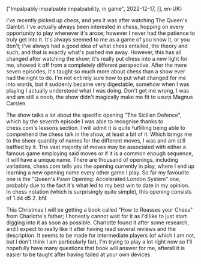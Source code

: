 ("Impalpably impalpable impalpability, in game", 2022-12-17, [], en-UK)

<span class="lettrine">I</span>'ve recently picked up chess, and yes it was after watching The Queen's Gambit. I've actually always been interested in chess, hopping on every opportunity to play whenever it's arose; however I never had the patience to truly get into it. It's always seemed to me as a game of you know it, or you don't; I've always had a good idea of what chess entailed, the theory and such, and that is exactly what's pushed me away. However, this has all changed after watching the show; it's really put chess into a new light for me, showed it off from a completely different perspective. After the mere seven episodes, it's taught so much more about chess than a show ever had the right to do. I'm not entirely sure how to put what changed for me into words, but it suddenly became very digestable, somehow when I was playing I actually understood what I was doing. Don't get me wrong, I was and am still a noob, the show didn't magically make me fit to usurp Magnus Carslen.

The show talks a lot about the specific opening "The Sicilian Defence", which by the seventh episode I was able to recognise thanks to chess.com's lessons section. I will admit it is quite fulfilling being able to comprehend the chess talk in the show, at least a bit of it. Which brings me to the sheer quantity of names for the different moves, I was and am still baffled by it. The vast majority of moves may be associated with either a famous game employing said moves or if it is a common enough sequence, it will have a unique name. There are thousand of openings, including variations, chess.com tells you the opening currently in play, where I end up learning a new opening name every other game I play. So far my favourite one is the "Queen's Pawn Opening: Accelerated London System" one, probably due to the fact it's what led to my best win to date in my opinion. In chess notation (which is surprisingly quite simple), this opening consists of 1.d4 d5 2. bf4

This Christmas I will be getting a book called "How to Reasses your Chess" from Charlotte's father; I honestly cannot wait for it as I'd like to just start digging into it as soon as possible. Charlotte found it after some research, and I expect to really like it after having read several reviews and the description. It seems to be made for intermediate players (of which I am not, but I don't think I am particularly far), I'm trying to play a lot right now so I'll hopefully have many questions that book will answer for me, afterall it is easier to be taught after having failed at your own devices.